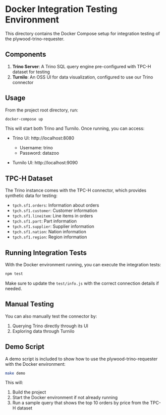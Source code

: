 # Docker Integration Testing Environment

This directory contains the Docker Compose setup for integration testing of the plywood-trino-requester.

## Components

1. **Trino Server**: A Trino SQL query engine pre-configured with TPC-H dataset for testing
2. **Turnilo**: An OSS UI for data visualization, configured to use our Trino connector

## Usage

From the project root directory, run:

```bash
docker-compose up
```

This will start both Trino and Turnilo. Once running, you can access:

- Trino UI: http://localhost:8080
  - Username: trino
  - Password: datazoo
  
- Turnilo UI: http://localhost:9090

## TPC-H Dataset

The Trino instance comes with the TPC-H connector, which provides synthetic data for testing:

- `tpch.sf1.orders`: Information about orders
- `tpch.sf1.customer`: Customer information
- `tpch.sf1.lineitem`: Line items in orders
- `tpch.sf1.part`: Part information
- `tpch.sf1.supplier`: Supplier information
- `tpch.sf1.nation`: Nation information
- `tpch.sf1.region`: Region information

## Running Integration Tests

With the Docker environment running, you can execute the integration tests:

```bash
npm test
```

Make sure to update the `test/info.js` with the correct connection details if needed.

## Manual Testing

You can also manually test the connector by:

1. Querying Trino directly through its UI
2. Exploring data through Turnilo

## Demo Script

A demo script is included to show how to use the plywood-trino-requester with the Docker environment:

```bash
make demo
```

This will:
1. Build the project
2. Start the Docker environment if not already running
3. Run a sample query that shows the top 10 orders by price from the TPC-H dataset